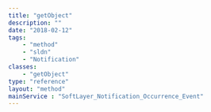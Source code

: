 ```yaml
---
title: "getObject"
description: ""
date: "2018-02-12"
tags:
    - "method"
    - "sldn"
    - "Notification"
classes:
    - "getObject"
type: "reference"
layout: "method"
mainService : "SoftLayer_Notification_Occurrence_Event"
---
```

